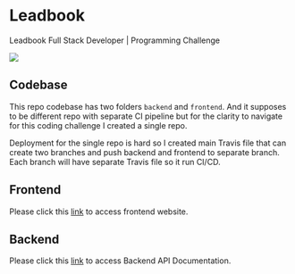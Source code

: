 # Leadbook

Leadbook Full Stack Developer | Programming Challenge

[![](https://imgur.com/download/G9UwjW9)](https://python-responder.org/)


## Codebase

This repo codebase has two folders `backend` and `frontend`. And it supposes to be different repo with separate CI pipeline but for the clarity to navigate for this coding challenge I created a single repo.

Deployment for the single repo is hard so I created main Travis file that can create two branches and push backend and frontend to separate branch. Each branch will have separate Travis file so it run CI/CD.


## Frontend



Please click this [link](https://example.com) to access frontend website.


## Backend

Please click this [link](https://example.com) to access Backend API Documentation.

